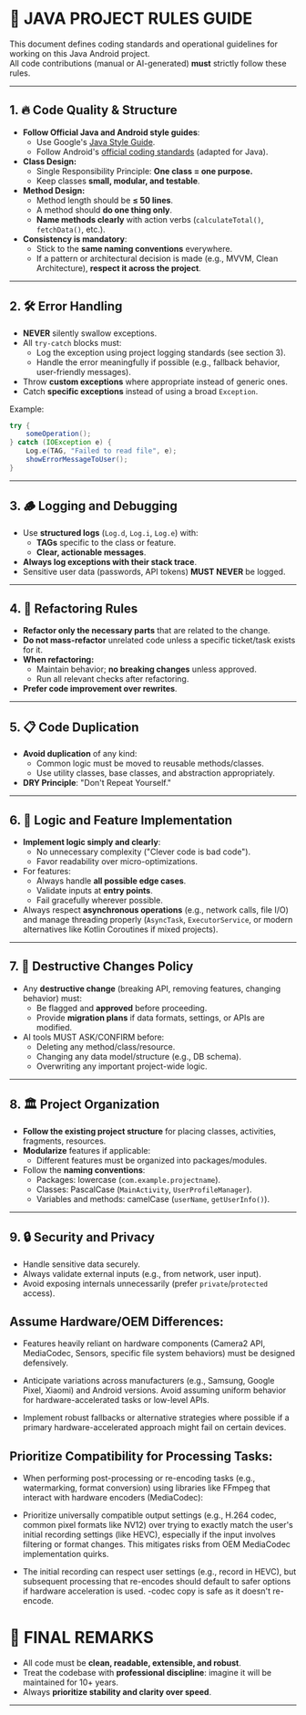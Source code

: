 # 📜 JAVA PROJECT RULES GUIDE

This document defines coding standards and operational guidelines for working on this Java Android project.  
All code contributions (manual or AI-generated) **must** strictly follow these rules.

---

## 1. 🔥 Code Quality & Structure

- **Follow Official Java and Android style guides**:  
  - Use Google's [Java Style Guide](https://google.github.io/styleguide/javaguide.html).
  - Follow Android's [official coding standards](https://developer.android.com/kotlin/style-guide) (adapted for Java).
- **Class Design:**
  - Single Responsibility Principle: **One class = one purpose.**
  - Keep classes **small, modular, and testable**.
- **Method Design:**
  - Method length should be **≤ 50 lines**.
  - A method should **do one thing only**.
  - **Name methods clearly** with action verbs (`calculateTotal()`, `fetchData()`, etc.).
- **Consistency is mandatory**:
  - Stick to the **same naming conventions** everywhere.
  - If a pattern or architectural decision is made (e.g., MVVM, Clean Architecture), **respect it across the project**.

---

## 2. 🛠️ Error Handling

- **NEVER** silently swallow exceptions.
- All `try-catch` blocks must:
  - Log the exception using project logging standards (see section 3).
  - Handle the error meaningfully if possible (e.g., fallback behavior, user-friendly messages).
- Throw **custom exceptions** where appropriate instead of generic ones.
- Catch **specific exceptions** instead of using a broad `Exception`.

Example:
```java
try {
    someOperation();
} catch (IOException e) {
    Log.e(TAG, "Failed to read file", e);
    showErrorMessageToUser();
}
```

---

## 3. 🪵 Logging and Debugging

- Use **structured logs** (`Log.d`, `Log.i`, `Log.e`) with:
  - **TAGs** specific to the class or feature.
  - **Clear, actionable messages**.
- **Always log exceptions with their stack trace**.
- Sensitive user data (passwords, API tokens) **MUST NEVER** be logged.

---

## 4. 🧹 Refactoring Rules

- **Refactor only the necessary parts** that are related to the change.
- **Do not mass-refactor** unrelated code unless a specific ticket/task exists for it.
- **When refactoring:**
  - Maintain behavior; **no breaking changes** unless approved.
  - Run all relevant checks after refactoring.
- **Prefer code improvement over rewrites**.

---

## 5. 📋 Code Duplication

- **Avoid duplication** of any kind:
  - Common logic must be moved to reusable methods/classes.
  - Use utility classes, base classes, and abstraction appropriately.
- **DRY Principle**: "Don't Repeat Yourself."

---

## 6. 🧠 Logic and Feature Implementation

- **Implement logic simply and clearly**:
  - No unnecessary complexity ("Clever code is bad code").
  - Favor readability over micro-optimizations.
- For features:
  - Always handle **all possible edge cases**.
  - Validate inputs at **entry points**.
  - Fail gracefully wherever possible.
- Always respect **asynchronous operations** (e.g., network calls, file I/O) and manage threading properly (`AsyncTask`, `ExecutorService`, or modern alternatives like Kotlin Coroutines if mixed projects).

---

## 7. 🧨 Destructive Changes Policy

- Any **destructive change** (breaking API, removing features, changing behavior) must:
  - Be flagged and **approved** before proceeding.
  - Provide **migration plans** if data formats, settings, or APIs are modified.
- AI tools MUST ASK/CONFIRM before:
  - Deleting any method/class/resource.
  - Changing any data model/structure (e.g., DB schema).
  - Overwriting any important project-wide logic.

---

## 8. 🏛️ Project Organization

- **Follow the existing project structure** for placing classes, activities, fragments, resources.
- **Modularize** features if applicable:
  - Different features must be organized into packages/modules.
- Follow the **naming conventions**:
  - Packages: lowercase (`com.example.projectname`).
  - Classes: PascalCase (`MainActivity`, `UserProfileManager`).
  - Variables and methods: camelCase (`userName`, `getUserInfo()`).

---

## 9. 🔒 Security and Privacy

- Handle sensitive data securely.
- Always validate external inputs (e.g., from network, user input).
- Avoid exposing internals unnecessarily (prefer `private`/`protected` access).

##  Assume Hardware/OEM Differences:

-  Features heavily reliant on hardware components (Camera2 API, MediaCodec, Sensors, specific file system behaviors) must be designed defensively.

-  Anticipate variations across manufacturers (e.g., Samsung, Google Pixel, Xiaomi) and Android versions. Avoid assuming uniform behavior for hardware-accelerated tasks or low-level APIs.

-  Implement robust fallbacks or alternative strategies where possible if a primary hardware-accelerated approach might fail on certain devices.

##  Prioritize Compatibility for Processing Tasks:

-  When performing post-processing or re-encoding tasks (e.g., watermarking, format conversion) using libraries like FFmpeg that interact with hardware encoders (MediaCodec):

-  Prioritize universally compatible output settings (e.g., H.264 codec, common pixel formats like NV12) over trying to exactly match the user's initial recording settings (like HEVC), especially if the input involves filtering or format changes. This mitigates risks from OEM MediaCodec implementation quirks.

-  The initial recording can respect user settings (e.g., record in HEVC), but subsequent processing that re-encodes should default to safer options if hardware acceleration is used. -codec copy is safe as it doesn't re-encode.

# 🧵 FINAL REMARKS

- All code must be **clean, readable, extensible, and robust**.
- Treat the codebase with **professional discipline**: imagine it will be maintained for 10+ years.
- Always **prioritize stability and clarity over speed**.

---
